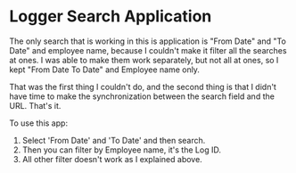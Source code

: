 # Logger Search Application

The only search that is working in this is application is "From Date" and "To Date" and employee name, because I couldn't make it filter all the searches at ones. I was able to make them work separately, but not all at ones, so I kept "From Date To Date" and Employee name only.

That was the first thing I couldn't do, and the second thing is that I didn't have time to make the synchronization between the search field and the URL. That's it.

To use this app:

1. Select 'From Date' and 'To Date' and then search.
2. Then you can filter by Employee name, it's the Log ID.
3. All other filter doesn't work as I explained above.
